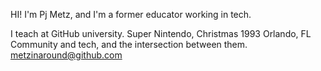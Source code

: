 HI!  I'm Pj Metz, and I'm a former educator working in tech. 

I teach at GitHub university.
Super Nintendo, Christmas 1993
Orlando, FL
Community and tech, and the intersection between them. 
metzinaround@github.com